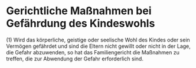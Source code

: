 # Gerichtliche Maßnahmen bei Gefährdung des Kindeswohls

(1) Wird das körperliche, geistige oder seelische Wohl des Kindes oder sein Vermögen gefährdet und sind die Eltern nicht gewillt oder nicht in der Lage, die Gefahr abzuwenden, so hat das Familiengericht die Maßnahmen zu treffen, die zur Abwendung der Gefahr erforderlich sind.